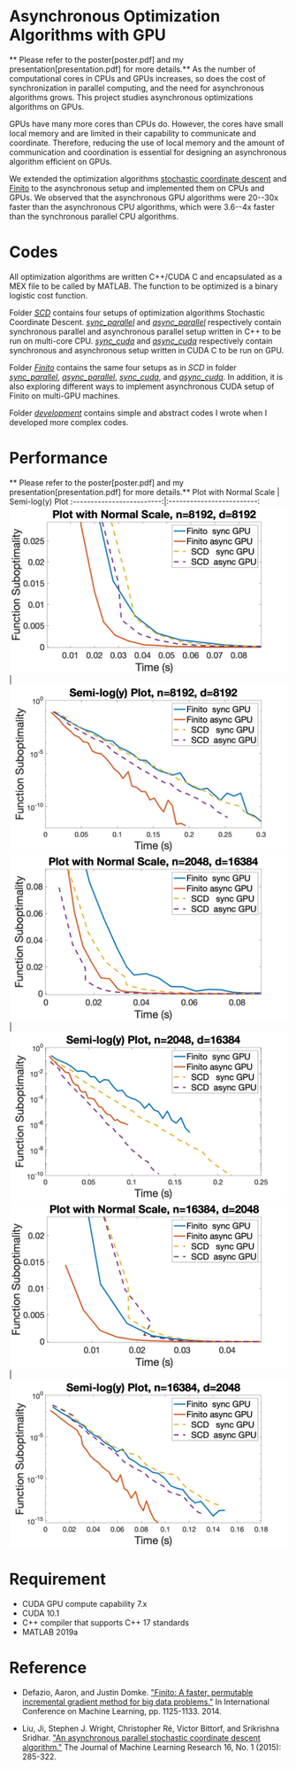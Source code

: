 # Asynchronous Optimization Algorithms with GPU
** Please refer to the poster[poster.pdf] and my presentation[presentation.pdf] for more details.**
As the number of computational cores in CPUs and GPUs increases, so
does the cost of synchronization in parallel computing, and the need
for asynchronous algorithms grows. This project studies asynchronous
optimizations algorithms on GPUs.

GPUs have many more cores than CPUs do. However, the cores have small
local memory and are limited in their capability to communicate and
coordinate. Therefore, reducing the use of local memory and the amount
of communication and coordination is essential for designing an
asynchronous algorithm efficient on GPUs.

We extended the optimization algorithms [stochastic coordinate
descent](https://arxiv.org/abs/1311.1873) and
[Finito](https://arxiv.org/abs/1407.2710) to the asynchronous setup
and implemented them on CPUs and GPUs. We observed that the
asynchronous GPU algorithms were 20--30x faster than the asynchronous
CPU algorithms, which were 3.6--4x faster than the synchronous
parallel CPU algorithms.

# Codes
All optimization algorithms are written C++/CUDA C and encapsulated as
a MEX file to be called by MATLAB. The function to be optimized is a
binary logistic cost function.

Folder [_SCD_](SCD/) contains four setups of optimization algorithms
Stochastic Coordinate Descent. [_sync\_parallel_](SCD/sync_parallel)
and [_async\_parallel_](SCD/async_parallel) respectively contain
synchronous parallel and asynchronous parallel setup written in C++ to
be run on multi-core CPU. [_sync\_cuda_](SCD/sync_cuda) and
[_async\_cuda_](SCD/async_cuda) respectively contain synchronous and
asynchronous setup written in CUDA C to be run on GPU.

Folder [_Finito_](Finito/) contains the same four setups as in _SCD_
in folder [_sync\_parallel_](Finito/sync_parallel),
[_async\_parallel_](Finito/async_parallel),
[_sync\_cuda_](Finito/sync_cuda), and
[_async\_cuda_](Finito/async_cuda). In addition, it is also exploring
different ways to implement asynchronous CUDA setup of Finito on
multi-GPU machines.

Folder [_development_](development/) contains simple and abstract
codes I wrote when I developed more complex codes.




# Performance
** Please refer to the poster[poster.pdf] and my presentation[presentation.pdf] for more details.**
Plot with Normal Scale     |  Semi-log(y) Plot
:-------------------------:|:-------------------------:
![](plots/figure_for_README/plot_8192_8192.jpg)|![](plots/figure_for_README/semilogy_8192_8192.jpg)
![](plots/figure_for_README/plot_2048_16384.jpg)|![](plots/figure_for_README/semilogy_2048_16384.jpg)
![](plots/figure_for_README/plot_16384_2048.jpg)|![](plots/figure_for_README/semilogy_16384_2048.jpg)

# Requirement
- CUDA GPU compute capability 7.x 
- CUDA 10.1
- C++ compiler that supports C++ 17 standards
- MATLAB 2019a

# Reference
- Defazio, Aaron, and Justin Domke. ["Finito: A faster, permutable
incremental gradient method for big data
problems."](https://arxiv.org/abs/1407.2710) In International
Conference on Machine Learning, pp. 1125-1133. 2014.

- Liu, Ji, Stephen J. Wright, Christopher Ré, Victor Bittorf, and
Srikrishna Sridhar. ["An asynchronous parallel stochastic coordinate
descent algorithm."](https://arxiv.org/abs/1311.1873) The Journal of
Machine Learning Research 16, No. 1 (2015): 285-322.

